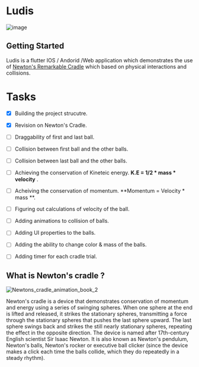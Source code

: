 # Ludis

![image](https://user-images.githubusercontent.com/50237142/87695706-1df47700-c790-11ea-81ae-2c05b4d3ddc6.png)


## Getting Started

Ludis is a flutter IOS / Andorid /Web application which demonstrates the use of [Newton's Remarkable Cradle](https://www.youtube.com/watch?v=JNYS1ZhTJRA) which based on physical interactions and collisions.


# Tasks

- [x] Building the project strucutre.
- [x] Revision on Newton's Cradle.
- [ ] Draggability of first and last ball.
- [ ] Collision between first ball and the other balls.
- [ ] Collision between last ball and the other balls. 
- [ ] Achieving the conservation of Kineteic energy. **K.E = 1/2 * mass * velocity** .
- [ ] Acheiving the conservation of momentum. **Momentum = Velocity * mass **.
- [ ] Figuring out calculations of velocity of the ball.
- [ ] Adding animations to collision of balls. 
- [ ] Adding UI properties to the balls.
- [ ] Adding the ability to change color & mass of the balls.
- [ ] Adding timer for each cradle trial.


## What is Newton's cradle ? 

![Newtons_cradle_animation_book_2](https://user-images.githubusercontent.com/50237142/87717096-28bf0400-c7b0-11ea-8d4e-766a6134ee42.gif)

Newton's cradle is a device that demonstrates conservation of momentum and energy using a series of swinging spheres. When one sphere at the end is lifted and released, it strikes the stationary spheres, transmitting a force through the stationary spheres that pushes the last sphere upward. The last sphere swings back and strikes the still nearly stationary spheres, repeating the effect in the opposite direction. The device is named after 17th-century English scientist Sir Isaac Newton. It is also known as Newton's pendulum, Newton's balls, Newton's rocker or executive ball clicker (since the device makes a click each time the balls collide, which they do repeatedly in a steady rhythm).
